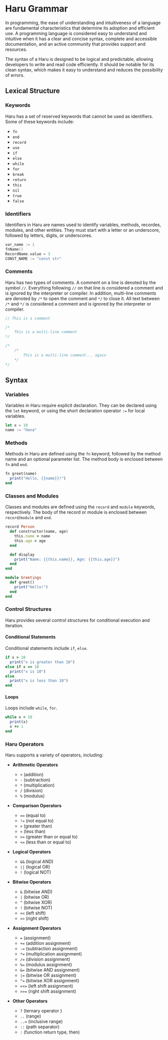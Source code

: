 # Haru Grammar

In programming, the ease of understanding and intuitiveness of a language are fundamental characteristics that determine its adoption and efficient use. A programming language is considered easy to understand and intuitive when it has a clear and concise syntax, complete and accessible documentation, and an active community that provides support and resources.

The syntax of a Haru is designed to be logical and predictable, allowing developers to write and read code efficiently. It should be notable for its clean syntax, which makes it easy to understand and reduces the possibility of errors.


## Lexical Structure

### Keywords
Haru has a set of reserved keywords that cannot be used as identifiers. Some of these keywords include:

- `fn`
- `end`
- `record`
- `use`
- `if`
- `else`
- `while`
- `for`
- `break`
- `return`
- `this`
- `nil`
- `true`
- `false`



### Identifiers
Identifiers in Haru are names used to identify variables, methods, recordes, modules, and other entities. They must start with a letter or an underscore, followed by letters, digits, or underscores.

```go
var_name := 1
fnName()
RecordName.value = 3
CONST_NAME := "const str"
```

### Comments
Haru has two types of comments. A comment on a line is denoted by the symbol `//`. Everything following `//` on that line is considered a comment and is ignored by the interpreter or compiler. In addition, multi-line comments are denoted by `/*` to open the comment and `*/` to close it. All text between `/*` and `*/` is considered a comment and is ignored by the interpreter or compiler.


```rust
// This is a comment

/*
    This is a multi-line comment
*/

/*
    /*
        This is a multi-line comment... again
    */
*/
```

## Syntax

### Variables
Variables in Haru require explicit declaration. They can be declared using the `let` keyword, or using the short declaration operator `:=` for local variables. 

```rust
let x = 10
name := "Hana"
```

### Methods
Methods in Haru are defined using the `fn` keyword, followed by the method name and an optional parameter list. The method body is enclosed between `fn` and `end`.

```ruby
fn greet(name)
  print("Hello, {{name}}!")
end
```

### Classes and Modules
Classes and modules are defined using the `record` and `module` keywords, respectively. The body of the record or module is enclosed between `record`/`module` and `end`.

```ruby
record Person
  def constructor(name, age)
    this.name = name
    this.age = age
  end

  def display
    print("Name: {{this.name}}, Age: {{this.age}}")
  end
end

module Greetings
  def greet()
    print("Hello!")
  end
end
```

### Control Structures
Haru provides several control structures for conditional execution and iteration.

#### Conditional Statements
Conditional statements include `if`, `else`.

```ruby
if x > 10
  print("x is greater than 10")
else if x == 10
  print("x is 10")
else
  print("x is less than 10")
end
```

#### Loops
Loops include `while`, `for`.

```ruby
while x < 10
  print(x)
  x += 1
end
```

### Haru Operators

Haru supports a variety of operators, including:

- **Arithmetic Operators**
  - `+` (addition)
  - `-` (subtraction)
  - `*` (multiplication)
  - `/` (division)
  - `%` (modulus)

- **Comparison Operators**
  - `==` (equal to)
  - `!=` (not equal to)
  - `>` (greater than)
  - `<` (less than)
  - `>=` (greater than or equal to)
  - `<=` (less than or equal to)

- **Logical Operators**
  - `&&` (logical AND)
  - `||` (logical OR)
  - `!` (logical NOT)

- **Bitwise Operators**
  - `&` (bitwise AND)
  - `|` (bitwise OR)
  - `^` (bitwise XOR)
  - `!` (bitwise NOT)
  - `<<` (left shift)
  - `>>` (right shift)

- **Assignment Operators**
  - `=` (assignment)
  - `+=` (addition assignment)
  - `-=` (subtraction assignment)
  - `*=` (multiplication assignment)
  - `/=` (division assignment)
  - `%=` (modulus assignment)
  - `&=` (bitwise AND assignment)
  - `|=` (bitwise OR assignment)
  - `^=` (bitwise XOR assignment)
  - `<<=` (left shift assignment)
  - `>>=` (right shift assignment)

- **Other Operators**
  - `?` (ternary operator )
  - `..` (range)
  - `..=` (inclusive range)
  - `::` (path separator)
  - `:` (function return type, then)